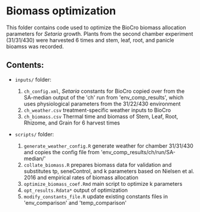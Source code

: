 # Biomass optimization

This folder contains code used to optimize the BioCro biomass allocation parameters for *Setaria* growth. Plants from the second chamber experiment (31/31/430) were harvested 6 times and stem, leaf, root, and panicle bioamss was recorded. 

## Contents:

* `inputs/` folder:
  1. `ch_config.xml`, *Setaria* constants for BioCro copied over from the SA-median output of the 'ch' run from 'env_comp_results', which uses physiological parameters from the 31/22/430 environment
  2. `ch_weather.csv` treatment-specific weather inputs to BioCro
  3. `ch_biomass.csv` Thermal time and biomass of Stem, Leaf, Root, Rhizome, and Grain for 6 harvest times

* `scripts/` folder:
  1. `generate_weather_config.R` generate weather for chamber 31/31/430 and copies the config file from 'env_comp_results/ch/run/SA-median/'
  2. `collate_biomass.R` prepares biomass data for validation and substitutes tp, seneControl, and k parameters based on Nielsen et al. 2016 and empirical rates of biomass allocation
  3. `optimize_biomass_coef.Rmd` main script to optimize k parameters
  4. `opt_results.Rdata*` output of optimization
  5. `modify_constants_file.R` update existing constants files in 'env_comparison' and 'temp_comparison'